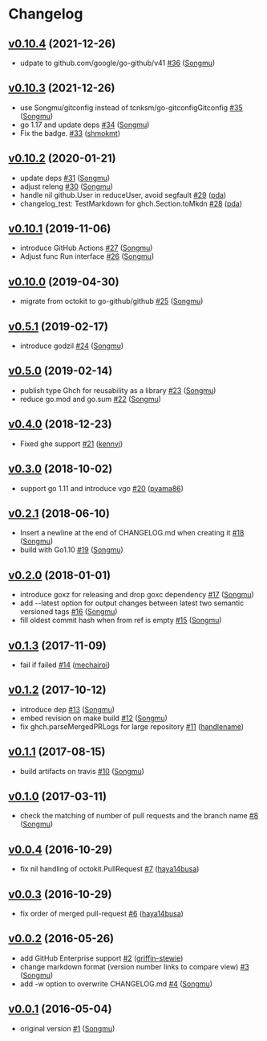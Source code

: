 # Changelog

## [v0.10.4](https://github.com/Songmu/ghch/compare/v0.10.3...v0.10.4) (2021-12-26)

* udpate to github.com/google/go-github/v41 [#36](https://github.com/Songmu/ghch/pull/36) ([Songmu](https://github.com/Songmu))

## [v0.10.3](https://github.com/Songmu/ghch/compare/v0.10.2...v0.10.3) (2021-12-26)

* use Songmu/gitconfig instead of tcnksm/go-gitconfigGitconfig [#35](https://github.com/Songmu/ghch/pull/35) ([Songmu](https://github.com/Songmu))
* go 1.17 and update deps [#34](https://github.com/Songmu/ghch/pull/34) ([Songmu](https://github.com/Songmu))
* Fix the badge. [#33](https://github.com/Songmu/ghch/pull/33) ([shmokmt](https://github.com/shmokmt))

## [v0.10.2](https://github.com/Songmu/ghch/compare/v0.10.1...v0.10.2) (2020-01-21)

* update deps [#31](https://github.com/Songmu/ghch/pull/31) ([Songmu](https://github.com/Songmu))
* adjust releng [#30](https://github.com/Songmu/ghch/pull/30) ([Songmu](https://github.com/Songmu))
* handle nil github.User in reduceUser, avoid segfault [#29](https://github.com/Songmu/ghch/pull/29) ([pda](https://github.com/pda))
* changelog_test: TestMarkdown for ghch.Section.toMkdn [#28](https://github.com/Songmu/ghch/pull/28) ([pda](https://github.com/pda))

## [v0.10.1](https://github.com/Songmu/ghch/compare/v0.10.0...v0.10.1) (2019-11-06)

* introduce GitHub Actions [#27](https://github.com/Songmu/ghch/pull/27) ([Songmu](https://github.com/Songmu))
* Adjust func Run interface [#26](https://github.com/Songmu/ghch/pull/26) ([Songmu](https://github.com/Songmu))

## [v0.10.0](https://github.com/Songmu/ghch/compare/v0.5.1...v0.10.0) (2019-04-30)

* migrate from octokit to go-github/github [#25](https://github.com/Songmu/ghch/pull/25) ([Songmu](https://github.com/Songmu))

## [v0.5.1](https://github.com/Songmu/ghch/compare/v0.5.0...v0.5.1) (2019-02-17)

* introduce godzil [#24](https://github.com/Songmu/ghch/pull/24) ([Songmu](https://github.com/Songmu))

## [v0.5.0](https://github.com/Songmu/ghch/compare/v0.4.0...v0.5.0) (2019-02-14)

* publish type Ghch for reusability as a library [#23](https://github.com/Songmu/ghch/pull/23) ([Songmu](https://github.com/Songmu))
* reduce go.mod and go.sum [#22](https://github.com/Songmu/ghch/pull/22) ([Songmu](https://github.com/Songmu))

## [v0.4.0](https://github.com/Songmu/ghch/compare/v0.3.0...v0.4.0) (2018-12-23)

* Fixed ghe support [#21](https://github.com/Songmu/ghch/pull/21) ([kennyj](https://github.com/kennyj))

## [v0.3.0](https://github.com/Songmu/ghch/compare/v0.2.1...v0.3.0) (2018-10-02)

* support go 1.11 and introduce vgo [#20](https://github.com/Songmu/ghch/pull/20) ([pyama86](https://github.com/pyama86))

## [v0.2.1](https://github.com/Songmu/ghch/compare/v0.2.0...v0.2.1) (2018-06-10)

* Insert a newline at the end of CHANGELOG.md when creating it [#18](https://github.com/Songmu/ghch/pull/18) ([Songmu](https://github.com/Songmu))
* build with Go1.10 [#19](https://github.com/Songmu/ghch/pull/19) ([Songmu](https://github.com/Songmu))

## [v0.2.0](https://github.com/Songmu/ghch/compare/v0.1.3...v0.2.0) (2018-01-01)

* introduce goxz for releasing and drop goxc dependency [#17](https://github.com/Songmu/ghch/pull/17) ([Songmu](https://github.com/Songmu))
* add --latest option for output changes between latest two semantic versioned tags [#16](https://github.com/Songmu/ghch/pull/16) ([Songmu](https://github.com/Songmu))
* fill oldest commit hash when from ref is empty [#15](https://github.com/Songmu/ghch/pull/15) ([Songmu](https://github.com/Songmu))

## [v0.1.3](https://github.com/Songmu/ghch/compare/v0.1.2...v0.1.3) (2017-11-09)

* fail if failed [#14](https://github.com/Songmu/ghch/pull/14) ([mechairoi](https://github.com/mechairoi))

## [v0.1.2](https://github.com/Songmu/ghch/compare/v0.1.1...v0.1.2) (2017-10-12)

* introduce dep [#13](https://github.com/Songmu/ghch/pull/13) ([Songmu](https://github.com/Songmu))
* embed revision on make build [#12](https://github.com/Songmu/ghch/pull/12) ([Songmu](https://github.com/Songmu))
* fix ghch.parseMergedPRLogs for large repository [#11](https://github.com/Songmu/ghch/pull/11) ([handlename](https://github.com/handlename))

## [v0.1.1](https://github.com/Songmu/ghch/compare/v0.1.0...v0.1.1) (2017-08-15)

* build artifacts on travis [#10](https://github.com/Songmu/ghch/pull/10) ([Songmu](https://github.com/Songmu))

## [v0.1.0](https://github.com/Songmu/ghch/compare/v0.0.4...v0.1.0) (2017-03-11)

* check the matching of number of pull requests and the branch name [#8](https://github.com/Songmu/ghch/pull/8) ([Songmu](https://github.com/Songmu))

## [v0.0.4](https://github.com/Songmu/ghch/compare/v0.0.3...v0.0.4) (2016-10-29)

* fix nil handling of octokit.PullRequest [#7](https://github.com/Songmu/ghch/pull/7) ([haya14busa](https://github.com/haya14busa))

## [v0.0.3](https://github.com/Songmu/ghch/compare/v0.0.2...v0.0.3) (2016-10-29)

* fix order of merged pull-request [#6](https://github.com/Songmu/ghch/pull/6) ([haya14busa](https://github.com/haya14busa))

## [v0.0.2](https://github.com/Songmu/ghch/compare/v0.0.1...v0.0.2) (2016-05-26)

* add GitHub Enterprise support [#2](https://github.com/Songmu/ghch/pull/2) ([griffin-stewie](https://github.com/griffin-stewie))
* change markdown format (version number links to compare view) [#3](https://github.com/Songmu/ghch/pull/3) ([Songmu](https://github.com/Songmu))
* add -w option to overwrite CHANGELOG.md [#4](https://github.com/Songmu/ghch/pull/4) ([Songmu](https://github.com/Songmu))

## [v0.0.1](https://github.com/Songmu/ghch/releases/tag/v0.0.1) (2016-05-04)

* original version [#1](https://github.com/Songmu/ghch/pull/1) ([Songmu](https://github.com/Songmu))
